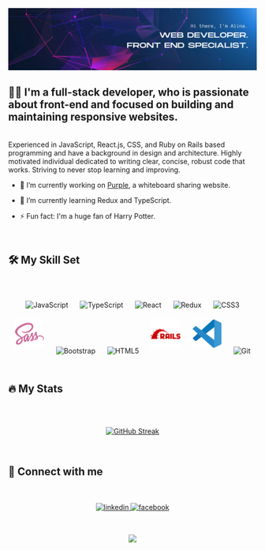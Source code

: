 <img src="https://github.com/AlinaPisarenko/AlinaPisarenko/blob/main/Blue%20Minimalist%20Futuristic%20Linkedin%20Banner.png">

<!--
**AlinaPisarenko/AlinaPisarenko** is a ✨ _special_ ✨ repository because its `README.md` (this file) appears on your GitHub profile.

Here are some ideas to get you started:

- 🔭 I’m currently working on ...
- 🌱 I’m currently learning ...
- 👯 I’m looking to collaborate on ...
- 🤔 I’m looking for help with ...
- 💬 Ask me about ...
- 📫 How to reach me: ...
- 😄 Pronouns: ...
- ⚡ Fun fact: ...
-->

## 👩‍💻 I'm a full-stack developer, who is passionate about front-end and focused on building and maintaining responsive websites.   
  
<br/> 
Experienced in JavaScript, React.js, CSS, and Ruby on Rails based programming and have a background in design and architecture. Highly motivated individual dedicated to writing clear, concise, robust code that works. Striving to never stop learning and improving.  
  

- 🔭 I’m currently working on [Purple](https://github.com/AlinaPisarenko/project-phase-5), a whiteboard sharing website.  
  

- 🌱 I’m currently learning Redux and TypeScript.  
  

- ⚡ Fun fact: I'm a huge fan of Harry Potter.  

<br/> 

## 🛠 My Skill Set  

<br/> 
<br/> 

<div align="center">  
  <img style="margin: 10px" src="https://profilinator.rishav.dev/skills-assets/javascript-original.svg" alt="JavaScript" height="60" />  
<img style="margin: 10px" src="https://profilinator.rishav.dev/skills-assets/typescript-original.svg" alt="TypeScript" height="60" />  
<img style="margin: 10px" src="https://profilinator.rishav.dev/skills-assets/react-original-wordmark.svg" alt="React" height="60" />  
  <img style="margin: 10px" src="https://profilinator.rishav.dev/skills-assets/redux-original.svg" alt="Redux" height="60" />  

<img style="margin: 10px" src="https://profilinator.rishav.dev/skills-assets/css3-original-wordmark.svg" alt="CSS3" height="60" /> 
   <img style="margin: 10px" src="https://github.com/devicons/devicon/blob/master/icons/sass/sass-original.svg" alt="Sass" height="60" />  
  <img style="margin: 10px" src="https://profilinator.rishav.dev/skills-assets/bootstrap-plain.svg" alt="Bootstrap" height="60" />  
<img style="margin: 10px" src="https://profilinator.rishav.dev/skills-assets/html5-original-wordmark.svg" alt="HTML5" height="60" />  
<img style="margin: 10px" src="https://github.com/devicons/devicon/blob/master/icons/rails/rails-plain-wordmark.svg" alt="Rails" height="60" /> 
<img style="margin: 10px" src="https://github.com/devicons/devicon/blob/master/icons/vscode/vscode-original.svg" alt="VSCode" height="60" />  
<img style="margin: 10px" src="https://profilinator.rishav.dev/skills-assets/git-scm-icon.svg" alt="Git" height="60" />  

</div>

<br/>  

## 🔥 My Stats

<br/> 
<br/> 
<div align="center">
  
[![GitHub Streak](http://github-readme-streak-stats.herokuapp.com?user=AlinaPisarenko&theme=cobalt&hide_border=true)](https://git.io/streak-stats)
  
</div>  


<br/>   
  
## 💌 Connect with me  

<br/> 
<br/> 

<div align="center">
<a href="https://linkedin.com/in/alina-pisarenko-web-developer" target="_blank">
<img src=https://img.shields.io/badge/linkedin-%231E77B5.svg?&style=for-the-badge&logo=linkedin&logoColor=white alt=linkedin width="150"  />
</a>
<a href="https://www.facebook.com/account7.alina" target="_blank">
<img src=https://img.shields.io/badge/facebook-%232E87FB.svg?&style=for-the-badge&logo=facebook&logoColor=white alt=facebook width="150" />
</a>
</div>  

<br/> 

## 

<div align="center">
  <img src="https://media.giphy.com/media/Q8xuJjjxQHHJdHn7gJ/giphy.gif" width="300"/>
</div>


